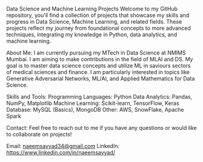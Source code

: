 Data Science and Machine Learning Projects
Welcome to my GitHub repository, you'll find a collection of projects that showcase my skills and progress in Data Science, Machine Learning, and related fields. 
These projects reflect my journey from foundational concepts to more advanced techniques, integrating my knowledge in Python, data analytics, and machine learning.

About Me:
I am currently pursuing my MTech in Data Science at NMIMS Mumbai.
I am aiming to make contributions in the field of MLAI and DS. My goal is to master data science concepts and utilize ML in saviours sectors of medical sciences and finance.
I am particularly interested in topics like Generative Adversarial Networks, ML/AI, and Applied Mathematics for Data Science.


Skills and Tools: 
Programming Languages: Python 
Data Analytics: Pandas, NumPy, Matplotlib
Machine Learning: Scikit-learn, TensorFlow, Keras
Database: MySQL (Basics), MongoDB
Other: AWS, SnowFlake, Apache Spark

Contact:
Feel free to reach out to me if you have any questions or would like to collaborate on projects!

Email: naeemsayyad34@gmail.com
LinkedIn: https://www.linkedin.com/in/naeemsayyad/
